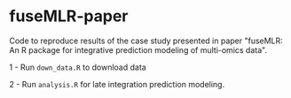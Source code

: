 # fuseMLR-paper
Code to reproduce results of the case study presented in paper "fuseMLR: An R package for integrative prediction modeling of multi-omics data".

1 - Run `down_data.R` to download data

2 - Run `analysis.R` for late integration prediction modeling.
